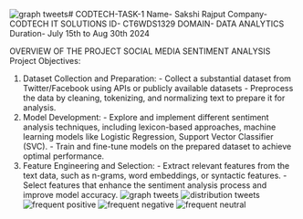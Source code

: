 ![graph tweets](https://github.com/user-attachments/assets/8d118942-97bd-400d-823e-0907d40b9801)# CODTECH-TASK-1
Name- Sakshi Rajput
Company- CODTECH IT SOLUTIONS
ID- CT6WDS1329
DOMAIN- DATA ANALYTICS
Duration- July 15th to Aug 30th 2024

OVERVIEW OF THE PROJECT
SOCIAL MEDIA SENTIMENT ANALYSIS
Project Objectives: 
1. Dataset Collection and Preparation:  - Collect a substantial dataset from Twitter/Facebook using APIs or publicly available datasets - Preprocess the data by cleaning, tokenizing, and normalizing text to prepare it for analysis. 
2. Model Development: - Explore and implement different sentiment analysis techniques, including lexicon-based 
approaches, machine learning models like Logistic Regression, Support Vector Classifier (SVC). - Train and fine-tune models on the prepared dataset to achieve optimal performance. 
3. Feature Engineering and Selection: - Extract relevant features from the text data, such as n-grams, word embeddings, or syntactic 
features. - Select features that enhance the sentiment analysis process and improve model accuracy.
![graph tweets](https://github.com/user-attachments/assets/0eea9e98-7a32-4f7f-bc55-b3135692c73c)
![distribution tweets](https://github.com/user-attachments/assets/5eebc8cd-1581-44c2-9f8e-6202cca8e9ee)
![frequent positive](https://github.com/user-attachments/assets/36e4ae8d-2ace-4eda-b45c-7c89cfa88790)
![frequent negative](https://github.com/user-attachments/assets/eeaa5b39-ad5e-4b82-aa9b-ccae886dcbcb)
![frequent neutral](https://github.com/user-attachments/assets/eb65f903-c4b1-4a4b-99b9-07d5a599a581)
